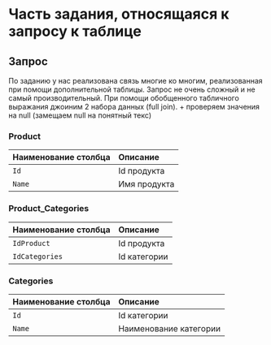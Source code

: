 # Часть задания, относящаяся к запросу к таблице

## Запрос
По заданию у нас реализована связь многие ко многим, реализованная при помощи дополнительной таблицы. Запрос не очень сложный и не самый производительный. При помощи обобщенного табличного выражания джоиним 2 набора данных (full join). + проверяем значения на null (замещаем null на понятный текс) 
### Product
| Наименование столбца | Описание                |
| :-------- | :------------------------- |
| `Id` |  Id продукта |
| `Name` |  Имя продукта |
### Product_Categories
| Наименование столбца | Описание                |
| :-------- | :------------------------- |
| `IdProduct` |  Id продукта |
| `IdCategories` |  Id категории |
### Categories
| Наименование столбца | Описание                |
| :-------- | :------------------------- |
| `Id` |  Id категории |
| `Name` |  Наименование категории |
